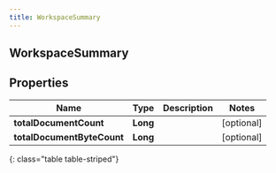 ```yaml
---
title: WorkspaceSummary
---
```


## WorkspaceSummary

## Properties

| Name                       | Type                          | Description | Notes      |
| -------------------------- | ----------------------------- | ----------- | ---------- |
| **totalDocumentCount**     | <!----><!---->**Long**<!----> |             | [optional] |
| **totalDocumentByteCount** | <!----><!---->**Long**<!----> |             | [optional] |

{: class="table table-striped"}
